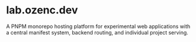 # lab.ozenc.dev

A PNPM monorepo hosting platform for experimental web applications with a central manifest system, backend routing, and individual project serving.
